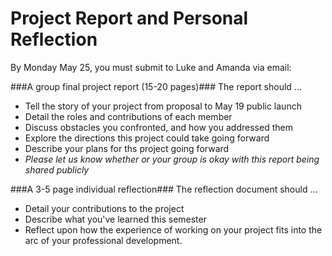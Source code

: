 # Project Report and Personal Reflection

By Monday May 25, you must submit to Luke and Amanda via email:

###A group final project report (15-20 pages)###
The report should ... 
* Tell the story of your project from proposal to May 19 public launch
* Detail the roles and contributions of each member
* Discuss obstacles you confronted, and how you addressed them
* Explore the directions this project could take going forward
* Describe your plans for ths project going forward 
* *Please let us know whether or your group is okay with this report being shared publicly*

###A 3-5 page individual reflection###
The reflection document should ... 
* Detail your contributions to the project
* Describe what you've learned this semester
* Reflect upon how the experience of working on your project fits into the arc of your professional development.  
